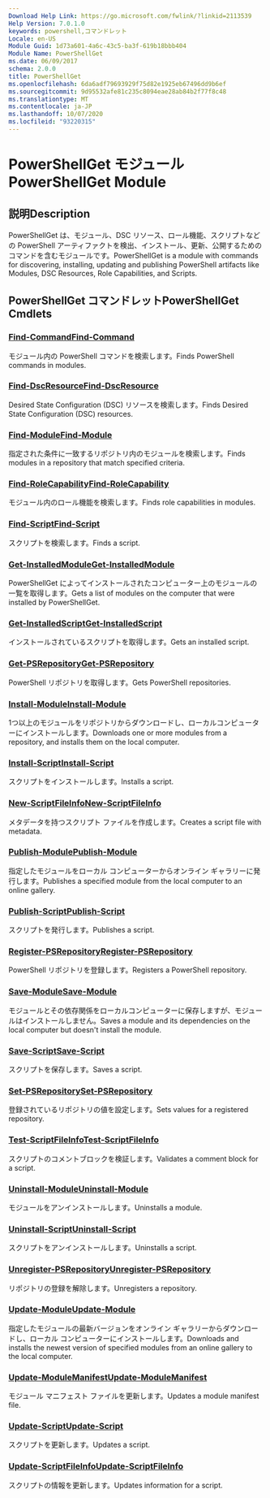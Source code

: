 ```yaml
---
Download Help Link: https://go.microsoft.com/fwlink/?linkid=2113539
Help Version: 7.0.1.0
keywords: powershell,コマンドレット
Locale: en-US
Module Guid: 1d73a601-4a6c-43c5-ba3f-619b18bbb404
Module Name: PowerShellGet
ms.date: 06/09/2017
schema: 2.0.0
title: PowerShellGet
ms.openlocfilehash: 6da6adf79693929f75d82e1925eb67496dd9b6ef
ms.sourcegitcommit: 9d95532afe81c235c8094eae28ab84b2f77f8c48
ms.translationtype: MT
ms.contentlocale: ja-JP
ms.lasthandoff: 10/07/2020
ms.locfileid: "93220315"
---
```

# <span data-ttu-id="420ab-103">PowerShellGet モジュール</span><span class="sxs-lookup"><span data-stu-id="420ab-103">PowerShellGet Module</span></span>

## <span data-ttu-id="420ab-104">説明</span><span class="sxs-lookup"><span data-stu-id="420ab-104">Description</span></span>

<span data-ttu-id="420ab-105">PowerShellGet は、モジュール、DSC リソース、ロール機能、スクリプトなどの PowerShell アーティファクトを検出、インストール、更新、公開するためのコマンドを含むモジュールです。</span><span class="sxs-lookup"><span data-stu-id="420ab-105">PowerShellGet is a module with commands for discovering, installing, updating and publishing PowerShell artifacts like Modules, DSC Resources, Role Capabilities, and Scripts.</span></span>

## <span data-ttu-id="420ab-106">PowerShellGet コマンドレット</span><span class="sxs-lookup"><span data-stu-id="420ab-106">PowerShellGet Cmdlets</span></span>

### [<span data-ttu-id="420ab-107">Find-Command</span><span class="sxs-lookup"><span data-stu-id="420ab-107">Find-Command</span></span>](Find-Command.md)
<span data-ttu-id="420ab-108">モジュール内の PowerShell コマンドを検索します。</span><span class="sxs-lookup"><span data-stu-id="420ab-108">Finds PowerShell commands in modules.</span></span>

### [<span data-ttu-id="420ab-109">Find-DscResource</span><span class="sxs-lookup"><span data-stu-id="420ab-109">Find-DscResource</span></span>](Find-DscResource.md)
<span data-ttu-id="420ab-110">Desired State Configuration (DSC) リソースを検索します。</span><span class="sxs-lookup"><span data-stu-id="420ab-110">Finds Desired State Configuration (DSC) resources.</span></span>

### [<span data-ttu-id="420ab-111">Find-Module</span><span class="sxs-lookup"><span data-stu-id="420ab-111">Find-Module</span></span>](Find-Module.md)
<span data-ttu-id="420ab-112">指定された条件に一致するリポジトリ内のモジュールを検索します。</span><span class="sxs-lookup"><span data-stu-id="420ab-112">Finds modules in a repository that match specified criteria.</span></span>

### [<span data-ttu-id="420ab-113">Find-RoleCapability</span><span class="sxs-lookup"><span data-stu-id="420ab-113">Find-RoleCapability</span></span>](Find-RoleCapability.md)
<span data-ttu-id="420ab-114">モジュール内のロール機能を検索します。</span><span class="sxs-lookup"><span data-stu-id="420ab-114">Finds role capabilities in modules.</span></span>

### [<span data-ttu-id="420ab-115">Find-Script</span><span class="sxs-lookup"><span data-stu-id="420ab-115">Find-Script</span></span>](Find-Script.md)
<span data-ttu-id="420ab-116">スクリプトを検索します。</span><span class="sxs-lookup"><span data-stu-id="420ab-116">Finds a script.</span></span>

### [<span data-ttu-id="420ab-117">Get-InstalledModule</span><span class="sxs-lookup"><span data-stu-id="420ab-117">Get-InstalledModule</span></span>](Get-InstalledModule.md)
<span data-ttu-id="420ab-118">PowerShellGet によってインストールされたコンピューター上のモジュールの一覧を取得します。</span><span class="sxs-lookup"><span data-stu-id="420ab-118">Gets a list of modules on the computer that were installed by PowerShellGet.</span></span>

### [<span data-ttu-id="420ab-119">Get-InstalledScript</span><span class="sxs-lookup"><span data-stu-id="420ab-119">Get-InstalledScript</span></span>](Get-InstalledScript.md)
<span data-ttu-id="420ab-120">インストールされているスクリプトを取得します。</span><span class="sxs-lookup"><span data-stu-id="420ab-120">Gets an installed script.</span></span>

### [<span data-ttu-id="420ab-121">Get-PSRepository</span><span class="sxs-lookup"><span data-stu-id="420ab-121">Get-PSRepository</span></span>](Get-PSRepository.md)
<span data-ttu-id="420ab-122">PowerShell リポジトリを取得します。</span><span class="sxs-lookup"><span data-stu-id="420ab-122">Gets PowerShell repositories.</span></span>

### [<span data-ttu-id="420ab-123">Install-Module</span><span class="sxs-lookup"><span data-stu-id="420ab-123">Install-Module</span></span>](Install-Module.md)
<span data-ttu-id="420ab-124">1つ以上のモジュールをリポジトリからダウンロードし、ローカルコンピューターにインストールします。</span><span class="sxs-lookup"><span data-stu-id="420ab-124">Downloads one or more modules from a repository, and installs them on the local computer.</span></span>

### [<span data-ttu-id="420ab-125">Install-Script</span><span class="sxs-lookup"><span data-stu-id="420ab-125">Install-Script</span></span>](Install-Script.md)
<span data-ttu-id="420ab-126">スクリプトをインストールします。</span><span class="sxs-lookup"><span data-stu-id="420ab-126">Installs a script.</span></span>

### [<span data-ttu-id="420ab-127">New-ScriptFileInfo</span><span class="sxs-lookup"><span data-stu-id="420ab-127">New-ScriptFileInfo</span></span>](New-ScriptFileInfo.md)
<span data-ttu-id="420ab-128">メタデータを持つスクリプト ファイルを作成します。</span><span class="sxs-lookup"><span data-stu-id="420ab-128">Creates a script file with metadata.</span></span>

### [<span data-ttu-id="420ab-129">Publish-Module</span><span class="sxs-lookup"><span data-stu-id="420ab-129">Publish-Module</span></span>](Publish-Module.md)
<span data-ttu-id="420ab-130">指定したモジュールをローカル コンピューターからオンライン ギャラリーに発行します。</span><span class="sxs-lookup"><span data-stu-id="420ab-130">Publishes a specified module from the local computer to an online gallery.</span></span>

### [<span data-ttu-id="420ab-131">Publish-Script</span><span class="sxs-lookup"><span data-stu-id="420ab-131">Publish-Script</span></span>](Publish-Script.md)
<span data-ttu-id="420ab-132">スクリプトを発行します。</span><span class="sxs-lookup"><span data-stu-id="420ab-132">Publishes a script.</span></span>

### [<span data-ttu-id="420ab-133">Register-PSRepository</span><span class="sxs-lookup"><span data-stu-id="420ab-133">Register-PSRepository</span></span>](Register-PSRepository.md)
<span data-ttu-id="420ab-134">PowerShell リポジトリを登録します。</span><span class="sxs-lookup"><span data-stu-id="420ab-134">Registers a PowerShell repository.</span></span>

### [<span data-ttu-id="420ab-135">Save-Module</span><span class="sxs-lookup"><span data-stu-id="420ab-135">Save-Module</span></span>](Save-Module.md)
<span data-ttu-id="420ab-136">モジュールとその依存関係をローカルコンピューターに保存しますが、モジュールはインストールしません。</span><span class="sxs-lookup"><span data-stu-id="420ab-136">Saves a module and its dependencies on the local computer but doesn't install the module.</span></span>

### [<span data-ttu-id="420ab-137">Save-Script</span><span class="sxs-lookup"><span data-stu-id="420ab-137">Save-Script</span></span>](Save-Script.md)
<span data-ttu-id="420ab-138">スクリプトを保存します。</span><span class="sxs-lookup"><span data-stu-id="420ab-138">Saves a script.</span></span>

### [<span data-ttu-id="420ab-139">Set-PSRepository</span><span class="sxs-lookup"><span data-stu-id="420ab-139">Set-PSRepository</span></span>](Set-PSRepository.md)
<span data-ttu-id="420ab-140">登録されているリポジトリの値を設定します。</span><span class="sxs-lookup"><span data-stu-id="420ab-140">Sets values for a registered repository.</span></span>

### [<span data-ttu-id="420ab-141">Test-ScriptFileInfo</span><span class="sxs-lookup"><span data-stu-id="420ab-141">Test-ScriptFileInfo</span></span>](Test-ScriptFileInfo.md)
<span data-ttu-id="420ab-142">スクリプトのコメントブロックを検証します。</span><span class="sxs-lookup"><span data-stu-id="420ab-142">Validates a comment block for a script.</span></span>

### [<span data-ttu-id="420ab-143">Uninstall-Module</span><span class="sxs-lookup"><span data-stu-id="420ab-143">Uninstall-Module</span></span>](Uninstall-Module.md)
<span data-ttu-id="420ab-144">モジュールをアンインストールします。</span><span class="sxs-lookup"><span data-stu-id="420ab-144">Uninstalls a module.</span></span>

### [<span data-ttu-id="420ab-145">Uninstall-Script</span><span class="sxs-lookup"><span data-stu-id="420ab-145">Uninstall-Script</span></span>](Uninstall-Script.md)
<span data-ttu-id="420ab-146">スクリプトをアンインストールします。</span><span class="sxs-lookup"><span data-stu-id="420ab-146">Uninstalls a script.</span></span>

### [<span data-ttu-id="420ab-147">Unregister-PSRepository</span><span class="sxs-lookup"><span data-stu-id="420ab-147">Unregister-PSRepository</span></span>](Unregister-PSRepository.md)
<span data-ttu-id="420ab-148">リポジトリの登録を解除します。</span><span class="sxs-lookup"><span data-stu-id="420ab-148">Unregisters a repository.</span></span>

### [<span data-ttu-id="420ab-149">Update-Module</span><span class="sxs-lookup"><span data-stu-id="420ab-149">Update-Module</span></span>](Update-Module.md)
<span data-ttu-id="420ab-150">指定したモジュールの最新バージョンをオンライン ギャラリーからダウンロードし、ローカル コンピューターにインストールします。</span><span class="sxs-lookup"><span data-stu-id="420ab-150">Downloads and installs the newest version of specified modules from an online gallery to the local computer.</span></span>

### [<span data-ttu-id="420ab-151">Update-ModuleManifest</span><span class="sxs-lookup"><span data-stu-id="420ab-151">Update-ModuleManifest</span></span>](Update-ModuleManifest.md)
<span data-ttu-id="420ab-152">モジュール マニフェスト ファイルを更新します。</span><span class="sxs-lookup"><span data-stu-id="420ab-152">Updates a module manifest file.</span></span>

### [<span data-ttu-id="420ab-153">Update-Script</span><span class="sxs-lookup"><span data-stu-id="420ab-153">Update-Script</span></span>](Update-Script.md)
<span data-ttu-id="420ab-154">スクリプトを更新します。</span><span class="sxs-lookup"><span data-stu-id="420ab-154">Updates a script.</span></span>

### [<span data-ttu-id="420ab-155">Update-ScriptFileInfo</span><span class="sxs-lookup"><span data-stu-id="420ab-155">Update-ScriptFileInfo</span></span>](Update-ScriptFileInfo.md)
<span data-ttu-id="420ab-156">スクリプトの情報を更新します。</span><span class="sxs-lookup"><span data-stu-id="420ab-156">Updates information for a script.</span></span>

